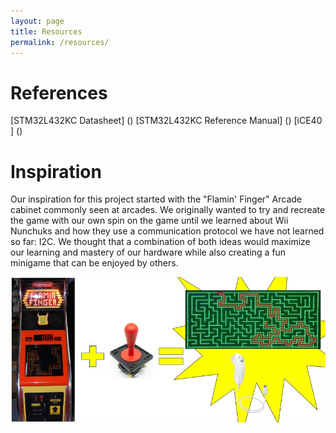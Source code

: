 ```yaml
---
layout: page
title: Resources
permalink: /resources/
---
```


# References
[STM32L432KC Datasheet] ()
[STM32L432KC Reference Manual] ()
[iCE40 ] ()

# Inspiration
Our inspiration for this project started with the "Flamin' Finger" Arcade cabinet commonly seen at arcades. We originally wanted to try and recreate the game with our own spin on the game until we learned about Wii Nunchuks and how they use a communication protocol we have not learned so far: I2C. We thought that a combination of both ideas would maximize our learning and mastery of our hardware while also creating a fun minigame that can be enjoyed by others.
<div style="text-align: left">
  <img src="./assets/img/inspiration.jpg" alt="logo3" width="800" />
</div>
